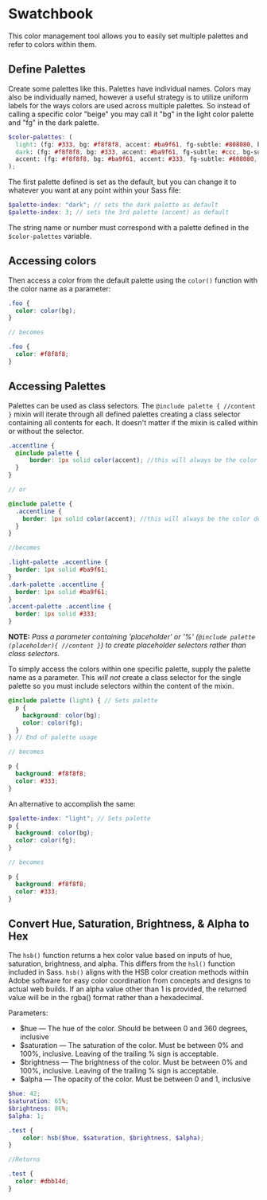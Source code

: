 
# Swatchbook

This color management tool allows you to easily set multiple palettes and refer to colors within them.

## Define Palettes

Create some palettes like this. Palettes have individual names. Colors may also be individually named, however a useful strategy is to utilize uniform labels for the ways colors are used across multiple palettes. So instead of calling a specific color "beige" you may call it "bg" in the light color palette and "fg" in the dark palette.

```scss
$color-palettes: (
  light: (fg: #333, bg: #f8f8f8, accent: #ba9f61, fg-subtle: #808080, bg-subtle: #e5e5e5),
  dark: (fg: #f8f8f8, bg: #333, accent: #ba9f61, fg-subtle: #ccc, bg-subtle: #808080 ),
  accent: (fg: #f8f8f8, bg: #ba9f61, accent: #333, fg-subtle: #808080, bg-subtle: #ccc),
);
```

The first palette defined is set as the default, but you can change it to whatever you want at any point within your Sass file:

```scss
$palette-index: "dark"; // sets the dark palette as default
$palette-index: 3; // sets the 3rd palette (accent) as default
```
The string name or number must correspond with a palette defined in the `$color-palettes` variable.

## Accessing colors

Then access a color from the default palette using the `color()` function with the color name as a parameter:
```scss
.foo {
  color: color(bg);
}

// becomes

.foo {
  color: #f8f8f8;
}
```

## Accessing Palettes

Palettes can be used as class selectors. The `@include palette { //content }` mixin will iterate through all defined palettes creating a class selector containing all contents for each. It doesn't matter if the mixin is called within or without the selector.

```scss
.accentline {
  @include palette {
      border: 1px solid color(accent); //this will always be the color defined as 'accent' for each individual palette
  }
}

// or

@include palette {
  .accentline {
    border: 1px solid color(accent); //this will always be the color defined as 'accent' for each individual palette
  }
}

//becomes

.light-palette .accentline {
  border: 1px solid #ba9f61;
}
.dark-palette .accentline {
  border: 1px solid #ba9f61;
}
.accent-palette .accentline {
  border: 1px solid #333;
}
```
**NOTE:** *Pass a parameter containing 'placeholder' or '%' (`@include palette (placeholder){ //content }`) to create placeholder selectors rather than class selectors.*


To simply access the colors within one specific palette, supply the palette name as a parameter. This *will not* create a class selector for the single palette so you must include selectors within the content of the mixin.

```scss
@include palette (light) { // Sets palette
  p {
    background: color(bg);
    color: color(fg);
  }
} // End of palette usage

// becomes

p {
  background: #f8f8f8;
  color: #333;
}
```

An alternative to accomplish the same:

```scss
$palette-index: "light"; // Sets palette
p {
  background: color(bg);
  color: color(fg);
}

// becomes

p {
  background: #f8f8f8;
  color: #333;
}
```


## Convert Hue, Saturation, Brightness, & Alpha to Hex

The `hsb()` function returns a hex color value based on inputs of hue, saturation, brightness, and alpha. This differs from the `hsl()` function included in Sass. `hsb()` aligns with the HSB color creation methods within Adobe software for easy color coordination from concepts and designs to actual web builds. If an alpha value other than 1 is provided, the returned value will be in the rgba() format rather than a hexadecimal.

Parameters:
* $hue — The hue of the color. Should be between 0 and 360 degrees, inclusive
* $saturation — The saturation of the color. Must be between 0% and 100%, inclusive. Leaving of the trailing % sign is acceptable.
* $brightness — The brightness of the color. Must be between 0% and 100%, inclusive. Leaving of the trailing % sign is acceptable.
* $alpha — The opacity of the color. Must be between 0 and 1, inclusive

```scss
$hue: 42;
$saturation: 65%;
$brightness: 86%;
$alpha: 1;

.test {
    color: hsb($hue, $saturation, $brightness, $alpha);
}

//Returns

.test {
  color: #dbb14d;
}

```
